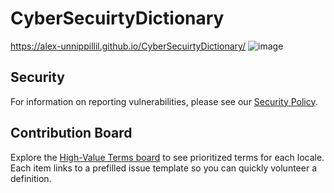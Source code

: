 # CyberSecuirtyDictionary

https://alex-unnippillil.github.io/CyberSecuirtyDictionary/
![image](https://github.com/Alex-Unnippillil/CyberSecuirtyDictionary/assets/24538548/c5a54c56-babb-485d-b01c-4fdfb186325b)

## Security

For information on reporting vulnerabilities, please see our [Security Policy](SECURITY.md).

## Contribution Board

Explore the [High-Value Terms board](templates/high-value-terms.html) to see prioritized terms for each locale. Each item links to a prefilled issue template so you can quickly volunteer a definition.
